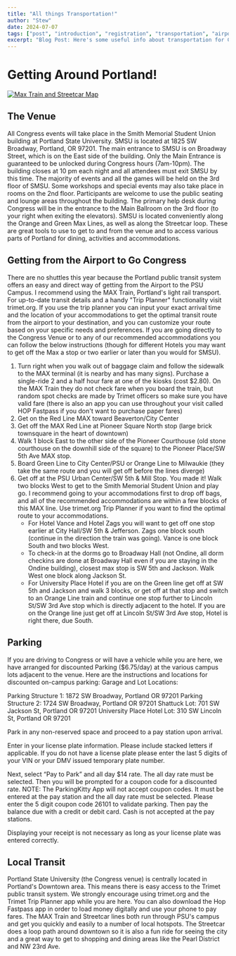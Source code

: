 ```yaml
---
title: "All things Transportation!"
author: "Stew"
date: 2024-07-07
tags: ["post", "introduction", "registration", "transportation", "airport", "travel"]
excerpt: "Blog Post: Here's some useful info about transportation for Congress.  How to get from the Airport to the venue or accommodations. Parking. Getting around town.  Check it out!"
---
```


# Getting Around Portland!

[![Max Train and Streetcar Map](/railsystem.png)](/railsystem.png)

## The Venue
All Congress events will take place in the Smith Memorial Student Union building at Portland State University.  SMSU is located at 1825 SW Broadway, Portland, OR 97201.  The main entrance to SMSU is on Broadway Street, which is on the East side of the building.  Only the Main Entrance is guaranteed to be unlocked during Congress hours (7am-10pm).  The building closes at 10 pm each night and all attendees must exit SMSU by this time. The majority of events and all the games will be held on the 3rd floor of SMSU.  Some workshops and special events may also take place in rooms on the 2nd floor.  Participants are welcome to use the public seating and lounge areas throughout the building. The primary help desk during Congress will be in the entrance to the Main Ballroom on the 3rd floor (to your right when exiting the elevators). SMSU is located conveniently along the Orange and Green Max Lines, as well as along the Streetcar loop.  These are great tools to use to get to and from the venue and to access various parts of Portland for dining, activities and accommodations.

## Getting from the Airport to Go Congress
There are no shuttles this year because the Portland public transit system offers an easy and direct way of getting from the Airport to the PSU Campus. I recommend using the MAX Train, Portland's light rail transport.  For up-to-date transit details and a handy "Trip Planner" functionality visit trimet.org.  If you use the trip planner you can input your exact arrival time and the location of your accommodations to get the optimal transit route from the airport to your destination, and you can customize your route based on your specific needs and preferences.  If you are going directly to the Congress Venue or to any of our recommended accommodations you can follow the below instructions (though for different Hotels you may want to get off the Max a stop or two earlier or later than you would for SMSU).

1. Turn right when you walk out of baggage claim and follow the sidewalk to the MAX terminal (it is nearby and has many signs).  Purchase a single-ride 2 and a half hour fare at one of the kiosks (cost $2.80).  On the MAX Train they do not check fare when you board the train, but random spot checks are made by Trimet officers so make sure you have valid fare (there is also an app you can use throughout your visit called HOP Fastpass if you don't want to purchase paper fares)
2. Get on the Red Line MAX toward Beaverton/City Center
3. Get off the MAX Red Line at Pioneer Square North stop (large brick townsquare in the heart of downtown) 
4. Walk 1 block East to the other side of the Pioneer Courthouse (old stone courthouse on the downhill side of the square) to the Pioneer Place/SW 5th Ave MAX stop. 
5. Board Green Line to City Center/PSU or Orange Line to Milwaukie (they take the same route and you will get off before the lines diverge)
6. Get off at the PSU Urban Center/SW 5th & Mill Stop.  You made it!  Walk two blocks West to get to the Smith Memorial Student Union and play go.  I recommend going to your accommodations first to drop off bags, and all of the recommended accommodations are within a few blocks of this MAX line.  Use trimet.org Trip Planner if you want to find the optimal route to your accommodations.
    - For Hotel Vance and Hotel Zags you will want to get off one stop earlier at City Hall/SW 5th & Jefferson.  Zags one block south (continue in the direction the train was going).  Vance is one block South and two blocks West. 
    - To check-in at the dorms go to Broadway Hall (not Ondine, all dorm checkins are done at Broadway Hall even if you are staying in the Ondine building), closest max stop is SW 5th and Jackson.  Walk West one block along Jackson St.
    - For University Place Hotel if you are on the Green line get off at SW 5th and Jackson and walk 3 blocks, or get off at that stop and switch to an Orange Line train and continue one stop further to Lincoln St/SW 3rd Ave stop which is directly adjacent to the hotel. If you are on the Orange line just get off at Lincoln St/SW 3rd Ave stop, Hotel is right there, due South.

## Parking
If you are driving to Congress or will have a vehicle while you are here, we have arranged for discounted Parking ($6.75/day) at the various campus lots adjacent to the venue.  Here are the instructions and locations for discounted on-campus parking:
Garage and Lot Locations:

Parking Structure 1: 1872 SW Broadway, Portland OR 97201
Parking Structure 2: 1724 SW Broadway, Portland OR 97201
Shattuck Lot: 701 SW Jackson St, Portland OR 97201
University Place Hotel Lot: 310 SW Lincoln St, Portland OR 97201

Park in any non-reserved space and proceed to a pay station upon arrival. 

Enter in your license plate information. Please include stacked letters if applicable. If you do not have a license plate please enter the last 5 digits of your VIN or your DMV issued temporary plate number.

Next, select “Pay to Park” and all day $14 rate. The all day rate must be selected. Then you will be prompted for a coupon code for a discounted rate. NOTE: The ParkingKitty App will not accept coupon codes. It must be entered at the pay station and the all day rate must be selected. Please enter the 5 digit coupon code 26101 to validate parking. Then pay the balance due with a credit or debit card. Cash is not accepted at the pay stations.

Displaying your receipt is not necessary as long as your license plate was entered correctly.

## Local Transit

Portland State University (the Congress venue) is centrally located in Portland's Downtown area.  This means there is easy access to the Trimet public transit system.  We strongly encourage using trimet.org and the Trimet Trip Planner app while you are here.  You can also download the Hop Fastpass app in order to load money digitally and use your phone to pay fares. The MAX Train and Streetcar lines both run through PSU's campus and get you quickly and easily to a number of local hotspots.  The Streetcar does a loop path around downtown so it is also a fun ride for seeing the city and a great way to get to shopping and dining areas like the Pearl District and NW 23rd Ave.

